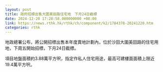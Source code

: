 ```yaml
---
layout: post
title: 政府招標出售大圍美田路住宅地　下月24日截標
date: 2024-12-20 17:28:58.000000000 +08:00
link: https://news.rthk.hk/rthk/ch/component/k2/1784378-20241220.htm
categories: rthk
---
```


地政總署公布，將公開招標出售本年度賣地計劃內，位於沙田大圍美田路的住宅用地，下周五開始招標，下月24日截標。

項目地盤面積約3.88萬平方呎，指定作私人住宅用途，最高可建樓面面積上限近19.4萬平方呎。
